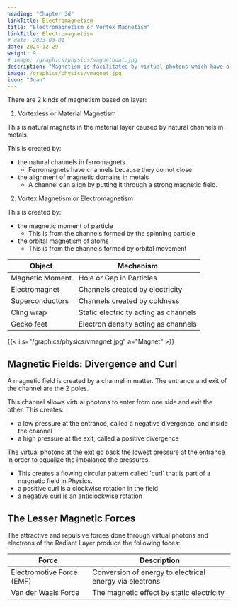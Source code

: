 ```yaml
---
heading: "Chapter 3d"
linkTitle: Electromagnetism
title: "Electromagnetism or Vortex Magnetism"
linkTitle: Electromagnetism
# date: 2023-03-01
date: 2024-12-29
weight: 9
# image: /graphics/physics/magnetboat.jpg 
description: "Magnetism is facilitated by virtual photons which have a columnar shape"
image: /graphics/physics/vmagnet.jpg
icon: "Juan"
---
```



There are 2 kinds of magnetism based on layer:

1. Vortexless or Material Magnetism 

This is natural magnets in the material layer caused by natural channels in metals.

This is created by:
- the natural channels in ferromagnets
  - Ferromagnets have channels because they do not close 
- the alignment of magnetic domains in metals
  - A channel can align by putting it through a strong magnetic field. 


2. Vortex Magnetism or Electromagnetism

This is created by:
- the magnetic moment of particle
  - This is from the channels formed by the spinning particle
- the orbital magnetism of atoms
  - This is from the channels formed by orbital movement



Object | Mechanism
--- | ---
Magnetic Moment | Hole or Gap in Particles
Electromagnet | Channels created by electricity
Superconductors | Channels created by coldness
Cling wrap | Static electricity acting as channels
Gecko feet | Electron density acting as channels


{{< i s="/graphics/physics/vmagnet.jpg" a="Magnet" >}}



## Magnetic Fields: Divergence and Curl

A magnetic field is created by a channel in matter. The entrance and exit of the channel are the 2 poles. 

This channel allows virtual photons to enter from one side and exit the other. This creates:
- a low pressure at the entrance, called a negative divergence, and inside the channel
- a high pressure at the exit, called a positive divergence

The virtual photons at the exit go back the lowest pressure at the entrance in order to equalize the imbalance the pressures. 
- This creates a flowing circular pattern called 'curl' that is part of a magnetic field in Physics.
- a positive curl is a clockwise rotation in the field
- a negative curl is an anticlockwise rotation



## The Lesser Magnetic Forces

The attractive and repulsive forces done through virtual photons and electrons of the Radiant Layer produce the following foces:

Force | Description 
--- | --- 
Electromotive Force (EMF) | Conversion of energy to electrical energy via electrons
Van der Waals Force | The magnetic effect by static electricity 

<!-- gives the direction for thloops back or 'curls' around that entrance or exit.  -->

<!-- 1. Quantum Level
2. Substance Level
3. Version (chemical element) Level 
4. Material Level

In Cartesian Physics, the mechanism for magnetism is similar to that of light: There has to be straight, continuous channels which the virtual photons can pass through unimpeded. 
- An alignment for virtual photons leads to magnetic bodies
- An alignment for photons leads to transparent bodies -->

<!-- {{< youtube pQyy7W41Dkg >}} -->

<!-- https://youtu.be/ww92Q0tGL5s -->
